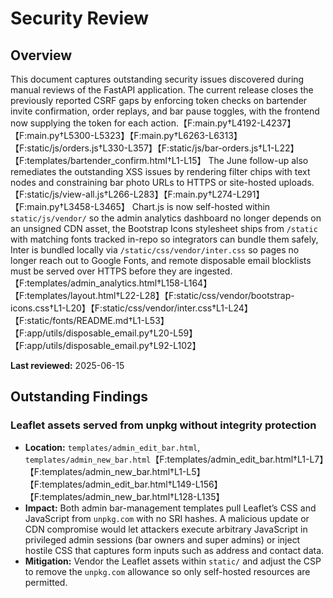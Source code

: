 # Security Review

## Overview
This document captures outstanding security issues discovered during manual reviews of the FastAPI application. The current release closes the previously reported CSRF gaps by enforcing token checks on bartender invite confirmation, order replays, and bar pause toggles, with the frontend now supplying the token for each action.【F:main.py†L4192-L4237】【F:main.py†L5300-L5323】【F:main.py†L6263-L6313】【F:static/js/orders.js†L330-L357】【F:static/js/bar-orders.js†L1-L22】【F:templates/bartender_confirm.html†L1-L15】 The June follow-up also remediates the outstanding XSS issues by rendering filter chips with text nodes and constraining bar photo URLs to HTTPS or site-hosted uploads.【F:static/js/view-all.js†L266-L283】【F:main.py†L274-L291】【F:main.py†L3458-L3465】 Chart.js is now self-hosted within `static/js/vendor/` so the admin analytics dashboard no longer depends on an unsigned CDN asset, the Bootstrap Icons stylesheet ships from `/static` with matching fonts tracked in-repo so integrators can bundle them safely, Inter is bundled locally via `/static/css/vendor/inter.css` so pages no longer reach out to Google Fonts, and remote disposable email blocklists must be served over HTTPS before they are ingested.【F:templates/admin_analytics.html†L158-L164】【F:templates/layout.html†L22-L28】【F:static/css/vendor/bootstrap-icons.css†L1-L20】【F:static/css/vendor/inter.css†L1-L24】【F:static/fonts/README.md†L1-L53】【F:app/utils/disposable_email.py†L20-L59】【F:app/utils/disposable_email.py†L92-L102】

**Last reviewed:** 2025-06-15

## Outstanding Findings

### Leaflet assets served from unpkg without integrity protection
- **Location:** `templates/admin_edit_bar.html`, `templates/admin_new_bar.html`【F:templates/admin_edit_bar.html†L1-L7】【F:templates/admin_new_bar.html†L1-L5】【F:templates/admin_edit_bar.html†L149-L156】【F:templates/admin_new_bar.html†L128-L135】
- **Impact:** Both admin bar-management templates pull Leaflet’s CSS and JavaScript from `unpkg.com` with no SRI hashes. A malicious update or CDN compromise would let attackers execute arbitrary JavaScript in privileged admin sessions (bar owners and super admins) or inject hostile CSS that captures form inputs such as address and contact data.
- **Mitigation:** Vendor the Leaflet assets within `static/` and adjust the CSP to remove the `unpkg.com` allowance so only self-hosted resources are permitted.

